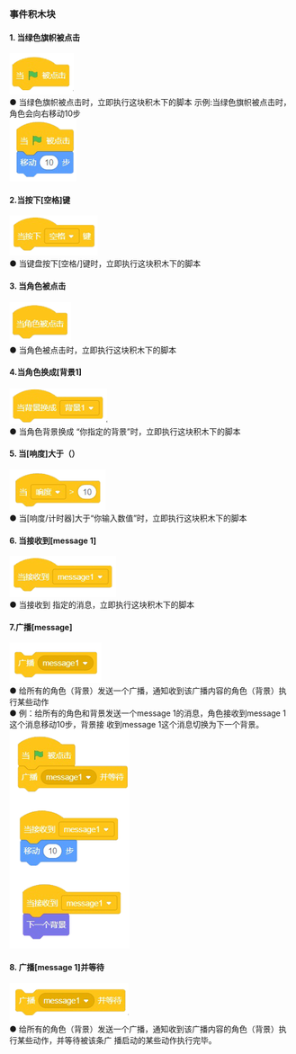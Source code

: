 ### 事件积木块	
#### 1.	当绿色旗帜被点击
![](../../assets/images/course-zh/course4/course4-4/001.png)  
●	当绿色旗帜被点击时，立即执行这块积木下的脚本 示例:当绿色旗帜被点击时，角色会向右移动10步  
![](../../assets/images/course-zh/course4/course4-4/001-1.png)  

#### 2.当按下[空格]键
![](../../assets/images/course-zh/course4/course4-4/002.png)  
●   当键盘按下[空格/]键时，立即执行这块积木下的脚本

#### 3.	当角色被点击
![](../../assets/images/course-zh/course4/course4-4/003.png)  
●  	当角色被点击时，立即执行这块积木下的脚本

#### 4.当角色换成[背景1]
![](../../assets/images/course-zh/course4/course4-4/004.png)  
●   当角色背景换成  “你指定的背景”时，立即执行这块积木下的脚本

#### 5.	当[响度]大于（）
![](../../assets/images/course-zh/course4/course4-4/005.png)  
●  当[响度/计时器]大于“你输入数值”时，立即执行这块积木下的脚本

#### 6.	当接收到[message 1]
![](../../assets/images/course-zh/course4/course4-4/006.png)  
● 	当接收到  指定的消息，立即执行这块积木下的脚本

#### 7.广播[message]
![](../../assets/images/course-zh/course4/course4-4/007.png)  
●  给所有的角色（背景）发送一个广播，通知收到该广播内容的角色（背景）执行某些动作  
●  例：给所有的角色和背景发送一个message  1的消息，角色接收到message  1这个消息移动10步，背景接 收到message  1这个消息切换为下一个背景。  
![](../../assets/images/course-zh/course4/course4-4/007-1.png)  

#### 8.	广播[message 1]并等待
![](../../assets/images/course-zh/course4/course4-4/008.png)  
●  给所有的角色（背景）发送一个广播，通知收到该广播内容的角色（背景）执行某些动作，并等待被该条广
播启动的某些动作执行完毕。
